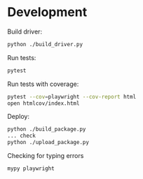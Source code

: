 # Development

Build driver:
```sh
python ./build_driver.py
```

Run tests:
```sh
pytest
```

Run tests with coverage:
```sh
pytest --cov=playwright --cov-report html
open htmlcov/index.html
```

Deploy:
```sh
python ./build_package.py
... check
python ./upload_package.py
```

Checking for typing errors
```sh
mypy playwright
```
